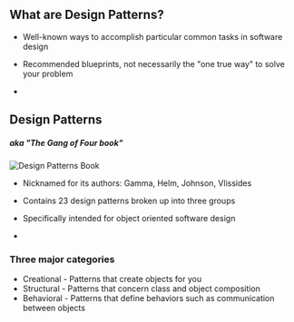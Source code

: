 ## What are Design Patterns?

- Well-known ways to accomplish particular common tasks in software design
- Recommended blueprints, not necessarily the "one true way" to solve your problem

-
## Design Patterns

##### aka "The Gang of Four book"

![Design Patterns Book](https://upload.wikimedia.org/wikipedia/en/7/78/Design_Patterns_cover.jpg)

- Nicknamed for its authors: Gamma, Helm, Johnson, Vlissides
- Contains 23 design patterns broken up into three groups
- Specifically intended for object oriented software design

-
### Three major categories

- Creational - Patterns that create objects for you
- Structural - Patterns that concern class and object composition
- Behavioral - Patterns that define behaviors such as communication between objects
